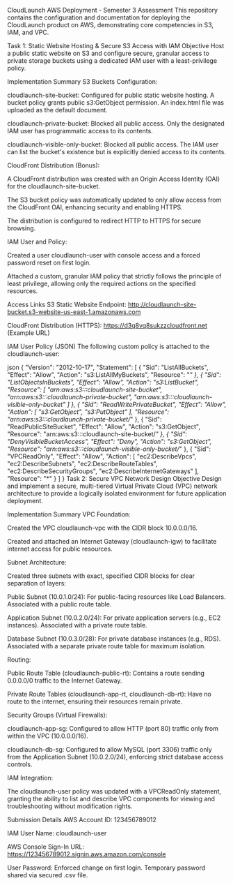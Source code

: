 CloudLaunch AWS Deployment - Semester 3 Assessment
This repository contains the configuration and documentation for deploying the CloudLaunch product on AWS, demonstrating core competencies in S3, IAM, and VPC.

Task 1: Static Website Hosting & Secure S3 Access with IAM
Objective
Host a public static website on S3 and configure secure, granular access to private storage buckets using a dedicated IAM user with a least-privilege policy.

Implementation Summary
S3 Buckets Configuration:

cloudlaunch-site-bucket: Configured for public static website hosting. A bucket policy grants public s3:GetObject permission. An index.html file was uploaded as the default document.

cloudlaunch-private-bucket: Blocked all public access. Only the designated IAM user has programmatic access to its contents.

cloudlaunch-visible-only-bucket: Blocked all public access. The IAM user can list the bucket's existence but is explicitly denied access to its contents.

CloudFront Distribution (Bonus):

A CloudFront distribution was created with an Origin Access Identity (OAI) for the cloudlaunch-site-bucket.

The S3 bucket policy was automatically updated to only allow access from the CloudFront OAI, enhancing security and enabling HTTPS.

The distribution is configured to redirect HTTP to HTTPS for secure browsing.

IAM User and Policy:

Created a user cloudlaunch-user with console access and a forced password reset on first login.

Attached a custom, granular IAM policy that strictly follows the principle of least privilege, allowing only the required actions on the specified resources.

Access Links
S3 Static Website Endpoint: http://cloudlaunch-site-bucket.s3-website-us-east-1.amazonaws.com

CloudFront Distribution (HTTPS): https://d3q8vq8sukzzcloudfront.net (Example URL)

IAM User Policy (JSON)
The following custom policy is attached to the cloudlaunch-user:

json
{
    "Version": "2012-10-17",
    "Statement": [
        {
            "Sid": "ListAllBuckets",
            "Effect": "Allow",
            "Action": "s3:ListAllMyBuckets",
            "Resource": "*"
        },
        {
            "Sid": "ListObjectsInBuckets",
            "Effect": "Allow",
            "Action": "s3:ListBucket",
            "Resource": [
                "arn:aws:s3:::cloudlaunch-site-bucket",
                "arn:aws:s3:::cloudlaunch-private-bucket",
                "arn:aws:s3:::cloudlaunch-visible-only-bucket"
            ]
        },
        {
            "Sid": "ReadWritePrivateBucket",
            "Effect": "Allow",
            "Action": [
                "s3:GetObject",
                "s3:PutObject"
            ],
            "Resource": "arn:aws:s3:::cloudlaunch-private-bucket/*"
        },
        {
            "Sid": "ReadPublicSiteBucket",
            "Effect": "Allow",
            "Action": "s3:GetObject",
            "Resource": "arn:aws:s3:::cloudlaunch-site-bucket/*"
        },
        {
            "Sid": "DenyVisibleBucketAccess",
            "Effect": "Deny",
            "Action": "s3:GetObject",
            "Resource": "arn:aws:s3:::cloudlaunch-visible-only-bucket/*"
        },
        {
            "Sid": "VPCReadOnly",
            "Effect": "Allow",
            "Action": [
                "ec2:DescribeVpcs",
                "ec2:DescribeSubnets",
                "ec2:DescribeRouteTables",
                "ec2:DescribeSecurityGroups",
                "ec2:DescribeInternetGateways"
            ],
            "Resource": "*"
        }
    ]
}
Task 2: Secure VPC Network Design
Objective
Design and implement a secure, multi-tiered Virtual Private Cloud (VPC) network architecture to provide a logically isolated environment for future application deployment.

Implementation Summary
VPC Foundation:

Created the VPC cloudlaunch-vpc with the CIDR block 10.0.0.0/16.

Created and attached an Internet Gateway (cloudlaunch-igw) to facilitate internet access for public resources.

Subnet Architecture:

Created three subnets with exact, specified CIDR blocks for clear separation of layers:

Public Subnet (10.0.1.0/24): For public-facing resources like Load Balancers. Associated with a public route table.

Application Subnet (10.0.2.0/24): For private application servers (e.g., EC2 instances). Associated with a private route table.

Database Subnet (10.0.3.0/28): For private database instances (e.g., RDS). Associated with a separate private route table for maximum isolation.

Routing:

Public Route Table (cloudlaunch-public-rt): Contains a route sending 0.0.0.0/0 traffic to the Internet Gateway.

Private Route Tables (cloudlaunch-app-rt, cloudlaunch-db-rt): Have no route to the internet, ensuring their resources remain private.

Security Groups (Virtual Firewalls):

cloudlaunch-app-sg: Configured to allow HTTP (port 80) traffic only from within the VPC (10.0.0.0/16).

cloudlaunch-db-sg: Configured to allow MySQL (port 3306) traffic only from the Application Subnet (10.0.2.0/24), enforcing strict database access controls.

IAM Integration:

The cloudlaunch-user policy was updated with a VPCReadOnly statement, granting the ability to list and describe VPC components for viewing and troubleshooting without modification rights.

Submission Details
AWS Account ID: 123456789012

IAM User Name: cloudlaunch-user

AWS Console Sign-In URL: https://123456789012.signin.aws.amazon.com/console

User Password: Enforced change on first login. Temporary password shared via secured .csv file.
